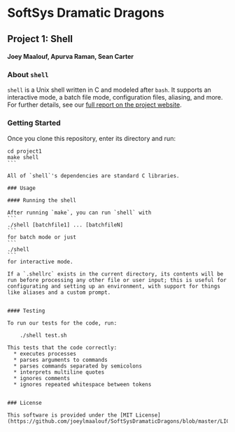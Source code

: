 # SoftSys Dramatic Dragons

## Project 1: Shell

#### Joey Maalouf, Apurva Raman, Sean Carter

### About `shell`

`shell` is a Unix shell written in C and modeled after `bash`. It supports an interactive mode, a batch file mode, configuration files, aliasing, and more. For further details, see our [full report on the project website](https://joeylmaalouf.github.io/SoftSysDramaticDragons).


### Getting Started

Once you clone this repository, enter its directory and run:

````
cd project1
make shell
```

All of `shell`'s dependencies are standard C libraries.

### Usage

#### Running the shell

After running `make`, you can run `shell` with
```
./shell [batchfile1] ... [batchfileN]
```
for batch mode or just
```
./shell
```
for interactive mode.

If a `.shellrc` exists in the current directory, its contents will be run before processing any other file or user input; this is useful for configurating and setting up an environment, with support for things like aliases and a custom prompt.


#### Testing

To run our tests for the code, run:

    ./shell test.sh

This tests that the code correctly:
  * executes processes
  * parses arguments to commands
  * parses commands separated by semicolons
  * interprets multiline quotes
  * ignores comments
  * ignores repeated whitespace between tokens


### License

This software is provided under the [MIT License](https://github.com/joeylmaalouf/SoftSysDramaticDragons/blob/master/LICENSE.md).
